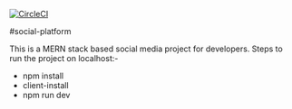 [![CircleCI](https://circleci.com/gh/vinamraj/social-platform.svg?style=svg)](https://circleci.com/gh/vinamraj/social-platform)

#social-platform

This is a MERN stack based social media project for developers.
Steps to run the project on localhost:-

- npm install
- client-install
- npm run dev
